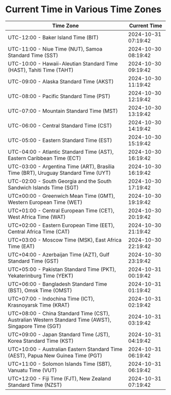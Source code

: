 # Current Time in Various Time Zones

| Time Zone | Current Time |
|-----------|--------------|
| UTC-12:00 - Baker Island Time (BIT) | 2024-10-31 07:19:42 |
| UTC-11:00 - Niue Time (NUT), Samoa Standard Time (SST) | 2024-10-30 08:19:42 |
| UTC-10:00 - Hawaii-Aleutian Standard Time (HAST), Tahiti Time (TAHT) | 2024-10-30 09:19:42 |
| UTC-09:00 - Alaska Standard Time (AKST) | 2024-10-30 11:19:42 |
| UTC-08:00 - Pacific Standard Time (PST) | 2024-10-30 12:19:42 |
| UTC-07:00 - Mountain Standard Time (MST) | 2024-10-30 13:19:42 |
| UTC-06:00 - Central Standard Time (CST) | 2024-10-30 14:19:42 |
| UTC-05:00 - Eastern Standard Time (EST) | 2024-10-30 15:19:42 |
| UTC-04:00 - Atlantic Standard Time (AST), Eastern Caribbean Time (ECT) | 2024-10-30 16:19:42 |
| UTC-03:00 - Argentina Time (ART), Brasília Time (BRT), Uruguay Standard Time (UYT) | 2024-10-30 16:19:42 |
| UTC-02:00 - South Georgia and the South Sandwich Islands Time (SGT) | 2024-10-30 17:19:42 |
| UTC±00:00 - Greenwich Mean Time (GMT), Western European Time (WET) | 2024-10-30 19:19:42 |
| UTC+01:00 - Central European Time (CET), West Africa Time (WAT) | 2024-10-30 20:19:42 |
| UTC+02:00 - Eastern European Time (EET), Central Africa Time (CAT) | 2024-10-30 21:19:42 |
| UTC+03:00 - Moscow Time (MSK), East Africa Time (EAT) | 2024-10-30 22:19:42 |
| UTC+04:00 - Azerbaijan Time (AZT), Gulf Standard Time (GST) | 2024-10-30 23:19:42 |
| UTC+05:00 - Pakistan Standard Time (PKT), Yekaterinburg Time (YEKT) | 2024-10-31 00:19:42 |
| UTC+06:00 - Bangladesh Standard Time (BST), Omsk Time (OMST) | 2024-10-31 01:19:42 |
| UTC+07:00 - Indochina Time (ICT), Krasnoyarsk Time (KRAT) | 2024-10-31 02:19:42 |
| UTC+08:00 - China Standard Time (CST), Australian Western Standard Time (AWST), Singapore Time (SGT) | 2024-10-31 03:19:42 |
| UTC+09:00 - Japan Standard Time (JST), Korea Standard Time (KST) | 2024-10-31 04:19:42 |
| UTC+10:00 - Australian Eastern Standard Time (AEST), Papua New Guinea Time (PGT) | 2024-10-31 06:19:42 |
| UTC+11:00 - Solomon Islands Time (SBT), Vanuatu Time (VUT) | 2024-10-31 06:19:42 |
| UTC+12:00 - Fiji Time (FJT), New Zealand Standard Time (NZST) | 2024-10-31 07:19:42 |
